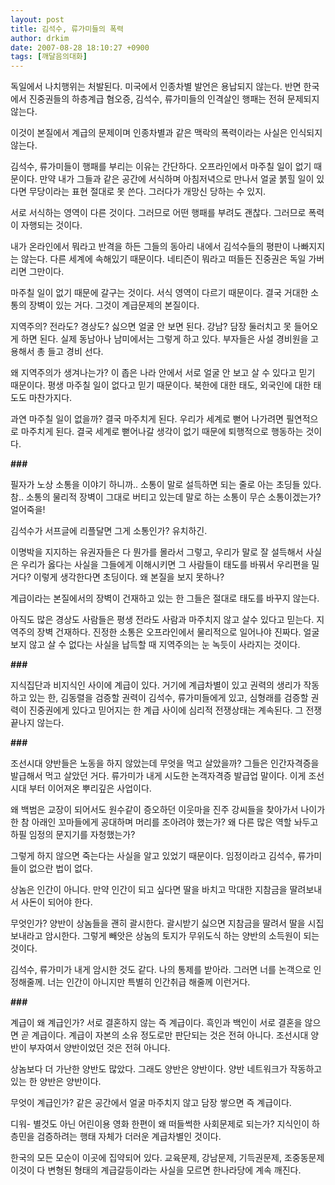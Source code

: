 ```yaml
---
layout: post
title: 김석수, 류가미들의 폭력
author: drkim
date: 2007-08-28 18:10:27 +0900
tags: [깨달음의대화]
---
```

독일에서 나치행위는 처발된다. 미국에서 인종차별 발언은 용납되지 않는다. 반면 한국에서 진중권들의 하층계급 혐오증, 김석수, 류가미들의 인격살인 행패는 전혀 문제되지 않는다. 

이것이 본질에서 계급의 문제이며 인종차별과 같은 맥락의 폭력이라는 사실은 인식되지 않는다. 

김석수, 류가미들이 행패를 부리는 이유는 간단하다. 오프라인에서 마주칠 일이 없기 때문이다. 만약 내가 그들과 같은 공간에 서식하며 아침저녁으로 만나서 얼굴 붉힐 일이 있다면 무당이라는 표현 절대로 못 쓴다. 그러다가 개망신 당하는 수 있지.

서로 서식하는 영역이 다른 것이다. 그러므로 어떤 행패를 부려도 괜찮다. 그러므로 폭력이 자행되는 것이다. 

내가 온라인에서 뭐라고 반격을 하든 그들의 동아리 내에서 김석수들의 평판이 나빠지지는 않는다. 다른 세계에 속해있기 때문이다. 네티즌이 뭐라고 떠들든 진중권은 독일 가버리면 그만이다. 

마주칠 일이 없기 때문에 갈구는 것이다. 서식 영역이 다르기 때문이다. 결국 거대한 소통의 장벽이 있는 거다. 그것이 계급문제의 본질이다.

지역주의? 전라도? 경상도? 싫으면 얼굴 안 보면 된다. 강남? 담장 둘러치고 못 들어오게 하면 된다. 실제 동남아나 남미에서는 그렇게 하고 있다. 부자들은 사설 경비원을 고용해서 총 들고 경비 선다. 

왜 지역주의가 생겨나는가? 이 좁은 나라 안에서 서로 얼굴 안 보고 살 수 있다고 믿기 때문이다. 평생 마주칠 일이 없다고 믿기 때문이다. 북한에 대한 태도, 외국인에 대한 태도도 마찬가지다. 

과연 마주칠 일이 없을까? 결국 마주치게 된다. 우리가 세계로 뻗어 나가려면 필연적으로 마주치게 된다. 결국 세계로 뻗어나갈 생각이 없기 때문에 퇴행적으로 행동하는 것이다. 

**###**

필자가 노상 소통을 이야기 하니까.. 소통이 말로 설득하면 되는 줄로 아는 초딩들 있다. 참.. 소통의 물리적 장벽이 그대로 버티고 있는데 말로 하는 소통이 무슨 소통이겠는가? 얼어죽을!

김석수가 서프글에 리플달면 그게 소통인가? 유치하긴.

이명박을 지지하는 유권자들은 다 뭔가를 몰라서 그렇고, 우리가 말로 잘 설득해서 사실은 우리가 옳다는 사실을 그들에게 이해시키면 그 사람들이 태도를 바꿔서 우리편을 밀거다? 이렇게 생각한다면 초딩이다. 왜 본질을 보지 못하나?

계급이라는 본질에서의 장벽이 건재하고 있는 한 그들은 절대로 태도를 바꾸지 않는다. 

아직도 많은 경상도 사람들은 평생 전라도 사람과 마주치지 않고 살수 있다고 믿는다. 지역주의 장벽 건재하다. 진정한 소통은 오프라인에서 물리적으로 일어나야 진짜다. 얼굴 보지 않고 살 수 없다는 사실을 납득할 때 지역주의는 눈 녹듯이 사라지는 것이다. 

**###**

지식집단과 비지식인 사이에 계급이 있다. 거기에 계급차별이 있고 권력의 생리가 작동하고 있는 한, 김동렬을 검증할 권력이 김석수, 류가미들에게 있고, 심형래를 검증할 권력이 진중권에게 있다고 믿어지는 한 계급 사이에 심리적 전쟁상태는 계속된다. 그 전쟁 끝나지 않는다. 

**###**

조선시대 양반들은 노동을 하지 않았는데 무엇을 먹고 살았을까? 그들은 인간자격증을 발급해서 먹고 살았던 거다. 류가미가 내게 시도한 논객자격증 발급업 말이다. 이게 조선시대 부터 이어져온 뿌리깊은 사업이다. 

왜 백범은 교장이 되어서도 원수같이 증오하던 이웃마을 진주 강씨들을 찾아가서 나이가 한 참 아래인 꼬마들에게 공대하며 머리를 조아려야 했는가? 왜 다른 많은 역할 놔두고 하필 임정의 문지기를 자청했는가?

그렇게 하지 않으면 죽는다는 사실을 알고 있었기 때문이다. 임정이라고 김석수, 류가미들이 없으란 법이 없다. 

상놈은 인간이 아니다. 만약 인간이 되고 싶다면 딸을 바치고 막대한 지참금을 딸려보내서 사돈이 되어야 한다. 

무엇인가? 양반이 상놈들을 괜히 괄시한다. 괄시받기 싫으면 지참금을 딸려서 딸을 시집보내라고 암시한다. 그렇게 빼앗은 상놈의 토지가 무위도식 하는 양반의 소득원이 되는 것이다. 

김석수, 류가미가 내게 암시한 것도 같다. 나의 통제를 받아라. 그러면 너를 논객으로 인정해줄께. 너는 인간이 아니지만 특별히 인간취급 해줄께 이런거다. 

**###**

계급이 왜 계급인가? 서로 결혼하지 않는 즉 계급이다. 흑인과 백인이 서로 결혼을 않으면 곧 계급이다. 계급이 자본의 소유 정도로만 판단되는 것은 전혀 아니다. 조선시대 양반이 부자여서 양반이었던 것은 전혀 아니다. 

상놈보다 더 가난한 양반도 많았다. 그래도 양반은 양반이다. 양반 네트워크가 작동하고 있는 한 양반은 양반이다. 

무엇이 계급인가? 같은 공간에서 얼굴 마주치지 않고 담장 쌓으면 즉 계급이다. 

디워- 별것도 아닌 어린이용 영화 한편이 왜 떠들썩한 사회문제로 되는가? 지식인이 하층민을 검증하려는 행태 자체가 더러운 계급차별인 것이다.

한국의 모든 모순이 이곳에 집약되어 있다. 교육문제, 강남문제, 기득권문제, 조중동문제 이것이 다 변형된 형태의 계급갈등이라는 사실을 모르면 한나라당에 계속 깨진다.